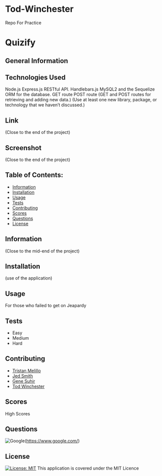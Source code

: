 # Tod-Winchester
Repo For Practice

# Quizify

## General Information

## Technologies Used

Node.js
Express.js
RESTful API.
Handlebars.js
MySQL2 and the Sequelize ORM for the database.
GET route
POST route
(GET and POST routes for retrieving and adding new data.)
(Use at least one new library, package, or technology that we haven’t discussed.)

## Link

(Close to the end of the project)

## Screenshot

(Close to the end of the project)

## Table of Contents:

- [Information](#information)
- [Installation](#installation)
- [Usage](#usage)
- [Tests](#tests)
- [Contributing](#contributing)
- [Scores](scores)
- [Questions](#questions)
- [License](#license)

## Information

(Close to the mid-end of the project)

## Installation

(use of the application)

## Usage

For those who failed to get on Jeapardy

## Tests
- Easy
- Medium
- Hard

## Contributing
- [Tristan Melillo](https://github.com/TristanM225)
- [Jed Smith](https://github.com/)
- [Gene Suhir](https://github.com/)
- [Tod Winchester](https://github.com/Chesster14)

## Scores

High Scores

## Questions

![Google](https://custom-icon-badges.demolab.com/badge/Google-grey?logo=google&logoColor=red)(https://www.google.com/)


## License
[![License: MIT](https://custom-icon-badges.demolab.com/badge/license-MIT-yellowgreen.svg?logo=law)](https://opensource.org/licenses/MIT)
This application is covered under the MIT Licence


